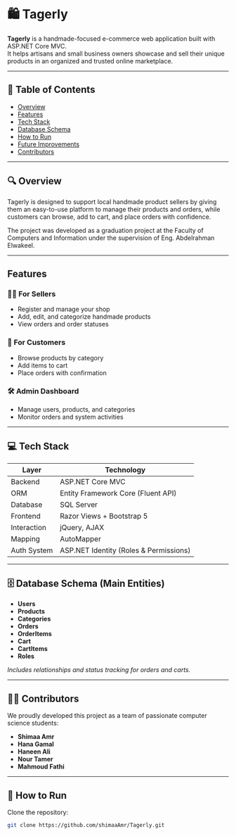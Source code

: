 # 🛍️ Tagerly

**Tagerly** is a handmade-focused e-commerce web application built with ASP.NET Core MVC.  
It helps artisans and small business owners showcase and sell their unique products in an organized and trusted online marketplace.

---

## 📌 Table of Contents
- [Overview](#overview)
- [Features](#features)
- [Tech Stack](#tech-stack)
- [Database Schema](#database-schema)
- [How to Run](#how-to-run)
- [Future Improvements](#future-improvements)
- [Contributors](#contributors)

---

## 🔍 Overview

Tagerly is designed to support local handmade product sellers by giving them an easy-to-use platform to manage their products and orders, while customers can browse, add to cart, and place orders with confidence.

The project was developed as a graduation project at the Faculty of Computers and Information under the supervision of Eng. Abdelrahman Elwakeel.

---

##  Features

### 👩‍🎨 For Sellers
- Register and manage your shop
- Add, edit, and categorize handmade products
- View orders and order statuses

### 🛒 For Customers
- Browse products by category
- Add items to cart
- Place orders with confirmation

### 🛠️ Admin Dashboard
- Manage users, products, and categories
- Monitor orders and system activities

---

## 💻 Tech Stack

| Layer        | Technology                             |
|--------------|-----------------------------------------|
| Backend      | ASP.NET Core MVC                        |
| ORM          | Entity Framework Core (Fluent API)      |
| Database     | SQL Server                              |
| Frontend     | Razor Views + Bootstrap 5               |
| Interaction  | jQuery, AJAX                            |
| Mapping      | AutoMapper                              |
| Auth System  | ASP.NET Identity (Roles & Permissions)  |

---

## 🗄️ Database Schema (Main Entities)

- **Users**
- **Products**
- **Categories**
- **Orders**
- **OrderItems**
- **Cart**
- **CartItems**
- **Roles**

*Includes relationships and status tracking for orders and carts.*

---

## 👨‍💻 Contributors

We proudly developed this project as a team of passionate computer science students:

- **Shimaa Amr**
- **Hana Gamal**
- **Haneen Ali**
- **Nour Tamer** 
- **Mahmoud Fathi** 







---

## 🚀 How to Run

 Clone the repository:
```bash
git clone https://github.com/shimaaAmr/Tagerly.git
